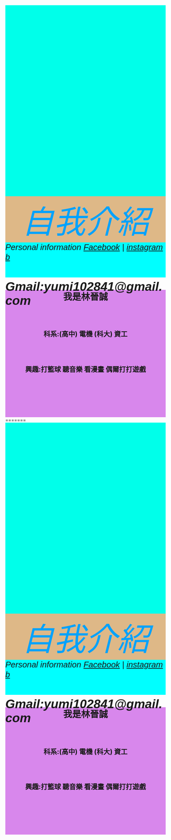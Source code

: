 <!DOCTYPE html>
<head>
    <title>hello</title>
</head>
<style>
#header{
  height: 600px;;
  background-color: rgb(0, 255, 234);
  background-image:url(cat1.jpeg);
  background-repeat: no-repeat;
  background-attachment: fixed;
  background-position:90%90%;
  background-size: cover;
}
.p{
    font-size: 100px;
    font-family: sans-serif;
    font-style: italic;
    font-weight: 200;
    text-align: center;
    background-color: burlywood;
    color:rgb(0, 162, 255);
}
#nav{
    background-color: aqua;
    height: 110px;
    font-family: sans-serif;
    font-style: italic;
    font-size: 26px;
    vertical-align: middle;
}
#wrapper{
  float:left;
  width:100%;
}
#main{
  background-color: rgb(216, 135, 236);
  height:400px;
  background-image:url(ball.jpg);
  background-repeat: no-repeat;
  text-align: center;
  /*background-image:url(computer.jfif);*/
}
/*#side{
  float:left;
  width: 120px;
  margin-left:-100%;
  background-color: blue;
}*/
#footer{
  clear:both;
  height: 80px;
  background-color: rgb(255, 255, 255);
}

</style>
<body>
    <div id="header"></div>
    <div class="p">自我介紹</div>  
    <nav id="nav">Personal information
        <a href="https://www.facebook.com/jincheng.lin.9619">Facebook</a> |
        <a href="https://www.instagram.com/jcl1n/">instagram</a>
        <a href="bb.html">b</a>
        <h1>Gmail:yumi102841@gmail.com</h1> 
    </nav>  
    <div id="wrapper">
        <div id="main">
            <h1>我是林晉誠</h1>
            <br></br>
            <h2>科系:(高中) 電機 (科大) 資工</h2>
            <br></br>
            <h2>興趣:打籃球 聽音樂 看漫畫 偶爾打打遊戲</h2>
            </div>
    </div>   
    
    <div id="footer">thanks</div>


</body>
</html>
=======
<!DOCTYPE html>
<head>
    <title>hello</title>
</head>
<style>
#header{
  height: 600px;;
  background-color: rgb(0, 255, 234);
  background-image:url(cat1.jpeg);
  background-repeat: no-repeat;
  background-attachment: fixed;
  background-position:90%90%;
  background-size: cover;
}
.p{
    font-size: 100px;
    font-family: sans-serif;
    font-style: italic;
    font-weight: 200;
    text-align: center;
    background-color: burlywood;
    color:rgb(0, 162, 255);
}
#nav{
    background-color: aqua;
    height: 110px;
    font-family: sans-serif;
    font-style: italic;
    font-size: 26px;
    vertical-align: middle;
}
#wrapper{
  float:left;
  width:100%;
}
#main{
  background-color: rgb(216, 135, 236);
  height:400px;
  background-image:url(ball.jpg);
  background-repeat: no-repeat;
  text-align: center;
  /*background-image:url(computer.jfif);*/
}
/*#side{
  float:left;
  width: 120px;
  margin-left:-100%;
  background-color: blue;
}*/
#footer{
  clear:both;
  height: 80px;
  background-color: rgb(255, 255, 255);
}

</style>
<body>
    <div id="header"></div>
    <div class="p">自我介紹</div>  
    <nav id="nav">Personal information
        <a href="https://www.facebook.com/jincheng.lin.9619">Facebook</a> |
        <a href="https://www.instagram.com/jcl1n/">instagram</a>
        <a href="bb.html">b</a>
        <h1>Gmail:yumi102841@gmail.com</h1> 
    </nav>  
    <div id="wrapper">
        <div id="main">
            <h1>我是林晉誠</h1>
            <br></br>
            <h2>科系:(高中) 電機 (科大) 資工</h2>
            <br></br>
            <h2>興趣:打籃球 聽音樂 看漫畫 偶爾打打遊戲</h2>
            </div>
    </div>   
    
    <div id="footer">thanks</div>


</body>
</html>
